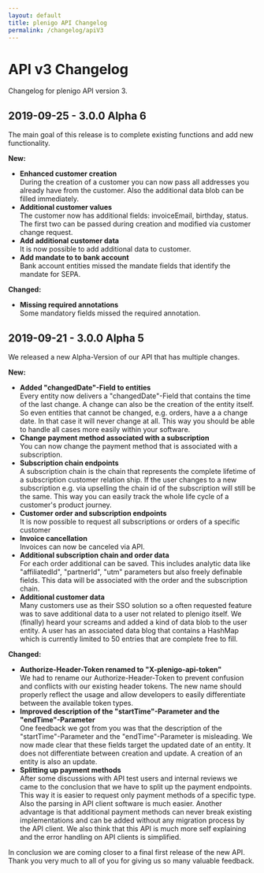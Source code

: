 ```yaml
---
layout: default
title: plenigo API Changelog
permalink: /changelog/apiV3
---
```

# API v3 Changelog

Changelog for plenigo API version 3.

## 2019-09-25 - 3.0.0 Alpha 6

The main goal of this release is to complete existing functions and add new functionality.

**New:**

* **Enhanced customer creation**  
    During the creation of a customer you can now pass all addresses you already
    have from the customer. Also the additional data blob can be filled immediately.
* **Additional customer values**  
    The customer now has additional fields: invoiceEmail, birthday, status. The first
    two can be passed during creation and modified via customer change request.
* **Add additional customer data**  
    It is now possible to add additional data to customer.
* **Add mandate to to bank account**   
    Bank account entities missed the mandate fields that identify the mandate for SEPA.

**Changed:**
 
* **Missing required annotations**  
    Some mandatory fields missed the required annotation.


## 2019-09-21 - 3.0.0 Alpha 5

We released a new Alpha-Version of our API that has multiple changes.

**New:**

* **Added "changedDate"-Field to entities**  
    Every entity now delivers a "changedDate"-Field that contains the
    time of the last change. A change can also be the creation of the
    entity itself. So even entities that cannot be changed, e.g. orders,
    have a a change date. In that case it will never change at all. This
    way you should be able to handle all cases more easily within your
    software.
* **Change payment method associated with a subscription**  
    You can now change the payment method that is associated with a
    subscription.
* **Subscription chain endpoints**  
    A subscription chain is the chain that represents the complete
    lifetime of a subscription customer relation ship. If the user
    changes to a new subscription e.g. via upselling the chain id of the
    subscription will still be the same. This way you can easily track
    the whole life cycle of a customer's product journey.
* **Customer order and subscription endpoints**  
    It is now possible to request all subscriptions or orders of a
    specific customer
* **Invoice cancellation**  
    Invoices can now be canceled via API.
* **Additional subscription chain and order data**  
    For each order additional can be saved. This includes analytic data
    like "affiliatedId", "partnerId", "utm" parameters but also freely
    definable fields. This data will be associated with the order and
    the subscription chain.
* **Additional customer data**  
    Many customers use as their SSO solution so a often requested
    feature was to save additional data to a user not related to plenigo
    itself. We (finally) heard your screams and added a kind of data
    blob to the user entity. A user has an associated data blog that
    contains a HashMap which is currently limited to 50 entries that are
    complete free to fill.

**Changed:**

 * **Authorize-Header-Token renamed to "X-plenigo-api-token"**  
    We had to rename our Authorize-Header-Token to prevent confusion and
    conflicts with our existing header tokens. The new name should
    properly reflect the usage and allow developers to easily
    differentiate between the available token types.
 * **Improved description of the "startTime"-Parameter and the
    "endTime"-Parameter**  
    One feedback we got from you was that the description of the
    "startTime"-Parameter and the "endTime"-Parameter is misleading. We
    now made clear that these fields target the updated date of an
    entity. It does not differentiate between creation and update. A
    creation of an entity is also an update.
* **Splitting up payment methods**  
    After some discussions with API test users and internal reviews we
    came to the conclusion that we have to split up the payment
    endpoints. This way it is easier to request only payment methods of
    a specific type. Also the parsing in API client software is much
    easier. Another advantage is that additional payment methods can
    never break existing implementations and can be added without any
    migration process by the API client. We also think that this API is
    much more self explaining and the error handling on API clients is
    simplified.

In conclusion we are coming closer to a final first release of the new 
API. Thank you very much to all of you for giving us so many valuable 
feedback.